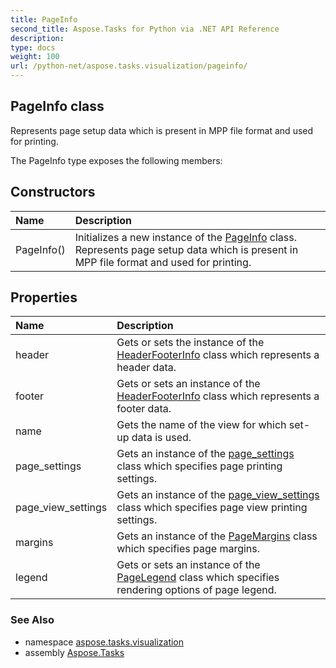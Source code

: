 ```yaml
---
title: PageInfo
second_title: Aspose.Tasks for Python via .NET API Reference
description: 
type: docs
weight: 100
url: /python-net/aspose.tasks.visualization/pageinfo/
---
```


## PageInfo class

Represents page setup data which is present in MPP file format and used for printing.

The PageInfo type exposes the following members:
## Constructors
| Name | Description |
| :- | :- |
|PageInfo()|Initializes a new instance of the [PageInfo](/tasks/python-net/aspose.tasks.visualization/pageinfo/) class. <br/>            Represents page setup data which is present in MPP file format and used for printing.|
## Properties
| Name | Description |
| :- | :- |
|header|Gets or sets the instance of the [HeaderFooterInfo](/tasks/python-net/aspose.tasks.visualization/headerfooterinfo/) class which represents a header data.|
|footer|Gets or sets an instance of the [HeaderFooterInfo](/tasks/python-net/aspose.tasks.visualization/headerfooterinfo/) class which represents a footer data.|
|name|Gets the name of the view for which set-up data is used.|
|page_settings|Gets an instance of the [page_settings](/tasks/python-net/aspose.tasks.visualization/pageinfo/) class which specifies page printing settings.|
|page_view_settings|Gets an instance of the [page_view_settings](/tasks/python-net/aspose.tasks.visualization/pageinfo/) class which specifies page view printing settings.|
|margins|Gets an instance of the [PageMargins](/tasks/python-net/aspose.tasks.visualization/pagemargins/) class which specifies page margins.|
|legend|Gets or sets an instance of the [PageLegend](/tasks/python-net/aspose.tasks.visualization/pagelegend/) class which specifies rendering options of page legend.|

### See Also

* namespace [aspose.tasks.visualization](/tasks/python-net/aspose.tasks.visualization/)
* assembly [Aspose.Tasks](/tasks/python-net/)

